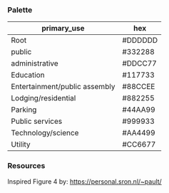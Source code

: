 ### Palette
| primary_use                       | hex       |
|----------                         |---------- |
| Root                              | #DDDDDD   |
| public                            | #332288   |
| administrative                    | #DDCC77   |
| Education                         | #117733   |
| Entertainment/public assembly     | #88CCEE   |
| Lodging/residential               | #882255   |
| Parking                           | #44AA99   |
| Public services                   | #999933   |
| Technology/science                | #AA4499   |
| Utility                           | #CC6677   |

### Resources
Inspired Figure 4 by: https://personal.sron.nl/~pault/